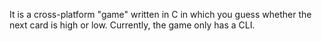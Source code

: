 It is a cross-platform "game" written in C in which you guess whether the next card is high or low. Currently, the game only has a CLI.
